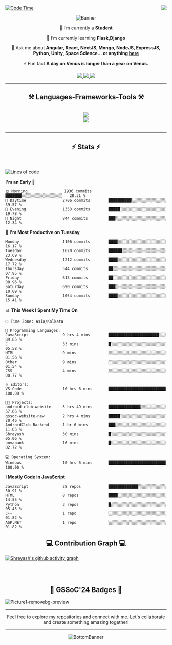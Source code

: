 <div>
 
<img align="right" src="https://visitor-badge.laobi.icu/badge?page_id=shreyash3087.shreyash3087" />

 [![Code Time](https://wakatime.com/badge/user/cd5f70df-e644-46f4-a03b-e1ce78615131.svg)](https://wakatime.com/@cd5f70df-e644-46f4-a03b-e1ce78615131)
 
</div>


<div align="center">
 
![Banner](https://github.com/user-attachments/assets/fe33d289-b057-4d85-ad76-3103802aa9e1)

</div>


<div align="center">
 
 🔭 I’m currently a **Student** 
 
 🌱 I’m currently learning **Flask,Django**

💬 Ask me about **Angular, React, NextJS, Mongo, NodeJS, ExpressJS, Python, Unity, Space Science... or anything [here](https://github.com/shreyash3087/shreyash3087/issues)**

⚡ Fun fact **A day on Venus is longer than a year on Venus.**

</div>
 
<div align="center"> 
  <a href="mailto:shreyash3087@gmail.com">
    <img src="https://img.shields.io/badge/Gmail-333333?style=for-the-badge&logo=gmail&logoColor=red" />
  </a>
  <a href="https://www.linkedin.com/in/shreyash-srivastava-1a1161280" target="_blank">
    <img src="https://img.shields.io/badge/LinkedIn-0077B5?style=for-the-badge&logo=linkedin&logoColor=white" target="_blank" />
  </a>
  <a href="https://github.com/shreyash3087" target="_blank">
     <img src="https://img.shields.io/badge/Github-FF5722?style=for-the-badge&logo=github&logoColor=white" target="_blank" />
  </a>
</div>
<hr/>
 
<h2 align="center">⚒️ Languages-Frameworks-Tools ⚒️</h2>
<br/>
<div align="center">
    <img src="https://skillicons.dev/icons?i=react,bootstrap,html,css,vscode,github,figma,cpp,vercel,netlify" /><br>
    <img src="https://skillicons.dev/icons?i=tailwind,git,nodejs,python,javascript,typescript,express,firebase,mongodb,nextjs,unity,azure,blender" /><br>
</div>

<br/>
<hr/>

<h2 align="center">⚡ Stats ⚡</h2>

<br>
<div>
 
 
<!--START_SECTION:waka-->
![Lines of code](https://img.shields.io/badge/From%20Hello%20World%20I%27ve%20Written-4.7%20million%20lines%20of%20code-blue)

**I'm an Early 🐤** 

```text
🌞 Morning                1936 commits        ███████░░░░░░░░░░░░░░░░░░   28.31 % 
🌆 Daytime                2706 commits        ██████████░░░░░░░░░░░░░░░   39.57 % 
🌃 Evening                1353 commits        █████░░░░░░░░░░░░░░░░░░░░   19.78 % 
🌙 Night                  844 commits         ███░░░░░░░░░░░░░░░░░░░░░░   12.34 % 
```
📅 **I'm Most Productive on Tuesday** 

```text
Monday                   1106 commits        ████░░░░░░░░░░░░░░░░░░░░░   16.17 % 
Tuesday                  1620 commits        ██████░░░░░░░░░░░░░░░░░░░   23.69 % 
Wednesday                1212 commits        ████░░░░░░░░░░░░░░░░░░░░░   17.72 % 
Thursday                 544 commits         ██░░░░░░░░░░░░░░░░░░░░░░░   07.95 % 
Friday                   613 commits         ██░░░░░░░░░░░░░░░░░░░░░░░   08.96 % 
Saturday                 690 commits         ███░░░░░░░░░░░░░░░░░░░░░░   10.09 % 
Sunday                   1054 commits        ████░░░░░░░░░░░░░░░░░░░░░   15.41 % 
```


📊 **This Week I Spent My Time On** 

```text
🕑︎ Time Zone: Asia/Kolkata

💬 Programming Languages: 
JavaScript               9 hrs 4 mins        ██████████████████████░░░   89.85 % 
C                        33 mins             █░░░░░░░░░░░░░░░░░░░░░░░░   05.58 % 
HTML                     9 mins              ░░░░░░░░░░░░░░░░░░░░░░░░░   01.56 % 
Other                    9 mins              ░░░░░░░░░░░░░░░░░░░░░░░░░   01.54 % 
CSS                      4 mins              ░░░░░░░░░░░░░░░░░░░░░░░░░   00.77 % 

🔥 Editors: 
VS Code                  10 hrs 6 mins       █████████████████████████   100.00 % 

🐱‍💻 Projects: 
android-club-website     5 hrs 49 mins       ██████████████░░░░░░░░░░░   57.65 % 
gssoc-website-new        2 hrs 4 mins        █████░░░░░░░░░░░░░░░░░░░░   20.46 % 
AndroidClub-Backend      1 hr 6 mins         ███░░░░░░░░░░░░░░░░░░░░░░   11.05 % 
Shreyash                 30 mins             █░░░░░░░░░░░░░░░░░░░░░░░░   05.06 % 
novabank                 16 mins             █░░░░░░░░░░░░░░░░░░░░░░░░   02.72 % 

💻 Operating System: 
Windows                  10 hrs 6 mins       █████████████████████████   100.00 % 
```

**I Mostly Code in JavaScript** 

```text
JavaScript               28 repos            █████████████░░░░░░░░░░░░   50.91 % 
HTML                     8 repos             ████░░░░░░░░░░░░░░░░░░░░░   14.55 % 
Python                   3 repos             █░░░░░░░░░░░░░░░░░░░░░░░░   05.45 % 
C++                      1 repo              ░░░░░░░░░░░░░░░░░░░░░░░░░   01.82 % 
ASP.NET                  1 repo              ░░░░░░░░░░░░░░░░░░░░░░░░░   01.82 % 
```




<!--END_SECTION:waka-->

</div>

<div>
  <div align="center" ><h2 align="center">💻 Contribution Graph 💻</h2></div>
 
  [![Shreyash's github activity graph](https://github-readme-activity-graph.vercel.app/graph?username=shreyash3087&hide_border=true&theme=github)](https://github.com/ashutosh00710/github-readme-activity-graph)
 
</div>

<br/><br/>

<h2 align="center">🔰 GSSoC'24 Badges 🔰</h2>

![Picture1-removebg-preview](https://github.com/user-attachments/assets/4ece96a5-043a-44df-b51b-40738d3603ff)

<div align="center"> 
  <hr/>
  Feel free to explore my repositories and connect with me. Let's collaborate and create something amazing together!
  <hr/>
</div>

<div align="center">
 
![BottomBanner](https://github.com/user-attachments/assets/7afe064f-9b9f-401d-bec1-35c8625bb3dc)

</div>

